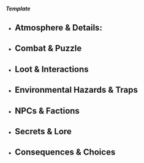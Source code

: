 ##### Template
- **Atmosphere & Details:**
	- 
- **Combat & Puzzle**
	- 
- **Loot & Interactions**
	- 
- **Environmental Hazards & Traps**
	- 
- **NPCs & Factions**
	- 
- **Secrets & Lore**
	- 
- **Consequences & Choices**
	- 
